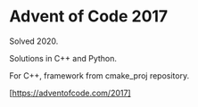 
# Advent of Code 2017

Solved 2020.

Solutions in C++ and Python.

For C++, framework from cmake_proj repository.

[https://adventofcode.com/2017]